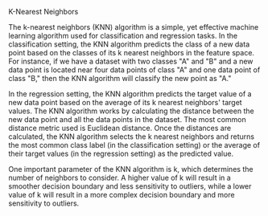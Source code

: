 K-Nearest Neighbors


The k-nearest neighbors (KNN) algorithm is a simple, yet effective machine learning algorithm used for classification and regression tasks.
In the classification setting, the KNN algorithm predicts the class of a new data point based on the classes of its k nearest neighbors in the feature space. For instance, if we have a dataset with two classes "A" and "B" and a new data point is located near four data points of class "A" and one data point of class "B," then the KNN algorithm will classify the new point as "A."

In the regression setting, the KNN algorithm predicts the target value of a new data point based on the average of its k nearest neighbors' target values.
The KNN algorithm works by calculating the distance between the new data point and all the data points in the dataset. The most common distance metric used is Euclidean distance. Once the distances are calculated, the KNN algorithm selects the k nearest neighbors and returns the most common class label (in the classification setting) or the average of their target values (in the regression setting) as the predicted value.

One important parameter of the KNN algorithm is k, which determines the number of neighbors to consider. A higher value of k will result in a smoother decision boundary and less sensitivity to outliers, while a lower value of k will result in a more complex decision boundary and more sensitivity to outliers.

